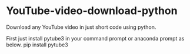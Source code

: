 # YouTube-video-download-python
Download any YouTube video in just short code using python.

First just install pytube3 in your command prompt or anaconda prompt as below.
pip install pytube3
